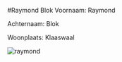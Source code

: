 #Raymond Blok
Voornaam: Raymond


Achternaam: Blok


Woonplaats: Klaaswaal


![raymond](https://davinci-selfservice.educus.nl/app/bijlage/15090167787/0/6b2312313b9698d93f91843017e9f145e1d06d3b)